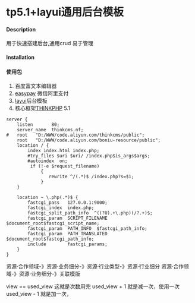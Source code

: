 # tp5.1+layui通用后台模板

#### Description
用于快速搭建后台,通用crud 易于管理


#### Installation



#### 使用包

1. 百度富文本编辑器
2. [easypay](https://gitee.com/yansongda/pay) 微信阿里支付
3. [layui](https://www.layuion.com/doc/)后台模板
4. 核心框架[THINKPHP](https://www.kancloud.cn/manual/thinkphp5_1) 5.1


```nginx
server {
	listen       80;
	server_name  thinkcms.nf;
#	root   "D:/WWW/code.aliyun.com/thinkcms/public";
	root   "D:/WWW/code.aliyun.com/boniu-resource/public";
	location / {
		index index.html index.php;
		#try_files $uri $uri/ /index.php$is_args$args;
		#autoindex  on;
		 if (!-e $request_filename)
             {
                rewrite ^/(.*)$ /index.php?s=$1;
             }
	}
	
	location ~ \.php(.*)$ {
		fastcgi_pass   127.0.0.1:9000;
		fastcgi_index  index.php;
		fastcgi_split_path_info  ^((?U).+\.php)(/?.+)$;
		fastcgi_param  SCRIPT_FILENAME  $document_root$fastcgi_script_name;
		fastcgi_param  PATH_INFO  $fastcgi_path_info;
		fastcgi_param  PATH_TRANSLATED  $document_root$fastcgi_path_info;
		include        fastcgi_params;
	}
}
```

资源·合作领域-》资源·业务细分-》资源·行业类型-》资源·行业细分
资源·合作领域-》资源·业务细分-》关联模版

view == used_view 这就是次数用完
used_view + 1 就是减一次，使用一次
used_view - 1 就是加一次，
